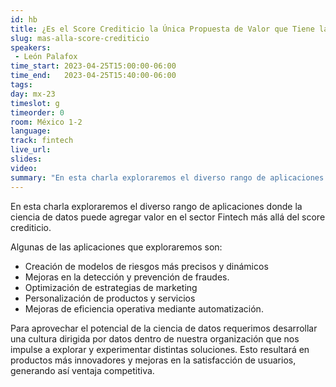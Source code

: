 ```yaml
---
id: hb
title: ¿Es el Score Crediticio la Única Propuesta de Valor que Tiene la Ciencia de Datos?
slug: mas-alla-score-crediticio
speakers:
 - León Palafox
time_start: 2023-04-25T15:00:00-06:00
time_end:   2023-04-25T15:40:00-06:00 
tags:
day: mx-23
timeslot: g
timeorder: 0
room: México 1-2
language: 
track: fintech
live_url: 
slides: 
video: 
summary: "En esta charla exploraremos el diverso rango de aplicaciones donde la ciencia de datos puede agregar valor en el sector Fintech más allá del score crediticio."
---
```


En esta charla exploraremos el diverso rango de aplicaciones donde la ciencia de datos puede agregar valor en el sector Fintech más allá del score crediticio. 

Algunas de las aplicaciones que exploraremos son: 
* Creación de modelos de riesgos más precisos y dinámicos
* Mejoras en la detección y prevención de fraudes. 
* Optimización de estrategias de marketing
* Personalización de productos y servicios
* Mejoras de eficiencia operativa mediante automatización.

Para aprovechar el potencial de la ciencia de datos requerimos desarrollar una cultura dirigida por datos dentro de nuestra organización que nos impulse a explorar y experimentar distintas soluciones. Esto resultará en productos más innovadores y mejoras en la satisfacción de usuarios, generando así ventaja competitiva.
